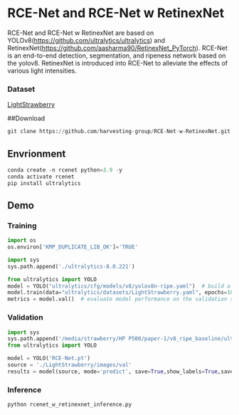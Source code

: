 # RCE-Net and RCE-Net w RetinexNet  

RCE-Net and RCE-Net w RetinexNet are based on YOLOv8(https://github.com/ultralytics/ultralytics) and RetinexNet(https://github.com/aasharma90/RetinexNet_PyTorch). RCE-Net is an end-to-end detection, segmentation, and ripeness network based on the yolov8. RetinexNet is introduced into RCE-Net to alleviate the effects of various light intensities. 

### Dataset
[LightStrawberry](https://1drv.ms/f/s!AiiOmEgnYIvmj_8D1ucFNEEh10En0A?e=Cqr7Tx "LightStrawberry") 

##Download
```python
git clone https://github.com/harvesting-group/RCE-Net-w-RetinexNet.git
```
## Envrionment 
```python
conda create -n rcenet python=3.9 -y
conda activate rcenet
pip install ultralytics
```
## Demo
### Training
```python  
import os
os.environ['KMP_DUPLICATE_LIB_OK']='TRUE'

import sys
sys.path.append('./ultralytics-8.0.221') 

from ultralytics import YOLO
model = YOLO("ultralytics/cfg/models/v8/yolov8n-ripe.yaml")  # build a new model from scratch
model.train(data="ultralytics/datasets/LightStrawberry.yaml", epochs=1000, device='0')  # train the model 7.5 MSE
metrics = model.val()  # evaluate model performance on the validation set
```
### Validation
```python
import sys
sys.path.append('/media/strawberry/HP P500/paper-1/v8_ripe_baseline/ultralytics-8.0.221') 
from ultralytics import YOLO

model = YOLO('RCE-Net.pt')
source = './LightStrawberry/images/val'
results = model(source, mode='predict', save=True,show_labels=True,save_txt = True)  # list of Results objects 
```
### Inference

```python
python rcenet_w_retinexnet_inference.py
```


